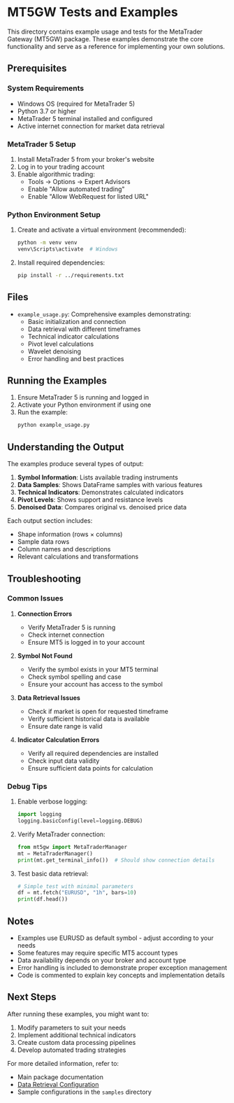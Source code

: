 # MT5GW Tests and Examples

This directory contains example usage and tests for the MetaTrader Gateway (MT5GW) package. These examples demonstrate the core functionality and serve as a reference for implementing your own solutions.

## Prerequisites

### System Requirements
- Windows OS (required for MetaTrader 5)
- Python 3.7 or higher
- MetaTrader 5 terminal installed and configured
- Active internet connection for market data retrieval

### MetaTrader 5 Setup
1. Install MetaTrader 5 from your broker's website
2. Log in to your trading account
3. Enable algorithmic trading:
   - Tools → Options → Expert Advisors
   - Enable "Allow automated trading"
   - Enable "Allow WebRequest for listed URL"

### Python Environment Setup
1. Create and activate a virtual environment (recommended):
   ```bash
   python -m venv venv
   venv\Scripts\activate  # Windows
   ```

2. Install required dependencies:
   ```bash
   pip install -r ../requirements.txt
   ```

## Files

- `example_usage.py`: Comprehensive examples demonstrating:
  - Basic initialization and connection
  - Data retrieval with different timeframes
  - Technical indicator calculations
  - Pivot level calculations
  - Wavelet denoising
  - Error handling and best practices

## Running the Examples

1. Ensure MetaTrader 5 is running and logged in
2. Activate your Python environment if using one
3. Run the example:
   ```bash
   python example_usage.py
   ```

## Understanding the Output

The examples produce several types of output:

1. **Symbol Information**: Lists available trading instruments
2. **Data Samples**: Shows DataFrame samples with various features
3. **Technical Indicators**: Demonstrates calculated indicators
4. **Pivot Levels**: Shows support and resistance levels
5. **Denoised Data**: Compares original vs. denoised price data

Each output section includes:
- Shape information (rows × columns)
- Sample data rows
- Column names and descriptions
- Relevant calculations and transformations

## Troubleshooting

### Common Issues

1. **Connection Errors**
   - Verify MetaTrader 5 is running
   - Check internet connection
   - Ensure MT5 is logged in to your account

2. **Symbol Not Found**
   - Verify the symbol exists in your MT5 terminal
   - Check symbol spelling and case
   - Ensure your account has access to the symbol

3. **Data Retrieval Issues**
   - Check if market is open for requested timeframe
   - Verify sufficient historical data is available
   - Ensure date range is valid

4. **Indicator Calculation Errors**
   - Verify all required dependencies are installed
   - Check input data validity
   - Ensure sufficient data points for calculation

### Debug Tips

1. Enable verbose logging:
   ```python
   import logging
   logging.basicConfig(level=logging.DEBUG)
   ```

2. Verify MetaTrader connection:
   ```python
   from mt5gw import MetaTraderManager
   mt = MetaTraderManager()
   print(mt.get_terminal_info())  # Should show connection details
   ```

3. Test basic data retrieval:
   ```python
   # Simple test with minimal parameters
   df = mt.fetch("EURUSD", "1h", bars=10)
   print(df.head())
   ```

## Notes

- Examples use EURUSD as default symbol - adjust according to your needs
- Some features may require specific MT5 account types
- Data availability depends on your broker and account type
- Error handling is included to demonstrate proper exception management
- Code is commented to explain key concepts and implementation details

## Next Steps

After running these examples, you might want to:
1. Modify parameters to suit your needs
2. Implement additional technical indicators
3. Create custom data processing pipelines
4. Develop automated trading strategies

For more detailed information, refer to:
- Main package documentation
- [Data Retrieval Configuration](../docs/configuration/data_retrieval.md)
- Sample configurations in the `samples` directory
